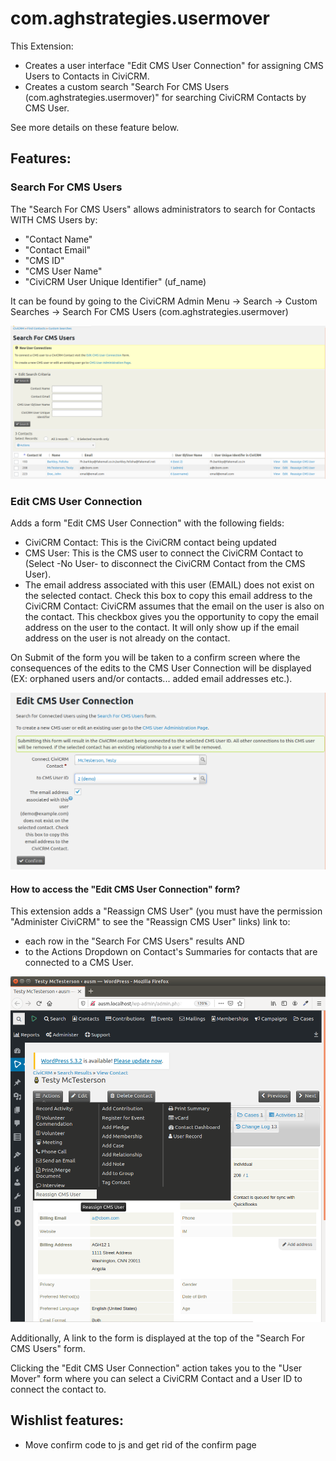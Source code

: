 # com.aghstrategies.usermover

This Extension:
 + Creates a user interface "Edit CMS User Connection" for assigning CMS Users to Contacts in CiviCRM.
 + Creates a custom search "Search For CMS Users (com.aghstrategies.usermover)" for searching CiviCRM Contacts by CMS User.  

See more details on these feature below.

## Features:

### Search For CMS Users

The "Search For CMS Users" allows administrators to search for Contacts WITH CMS Users by:
+ "Contact Name"
+ "Contact Email"
+ "CMS ID"
+ "CMS User Name"
+ "CiviCRM User Unique Identifier" (uf_name)

It can be found by going to the CiviCRM Admin Menu -> Search -> Custom Searches -> Search For CMS Users (com.aghstrategies.usermover)

![Search For CMS Users Screenshot](/images/searchScreen.png)

### Edit CMS User Connection

Adds a form "Edit CMS User Connection" with the following fields:

+ CiviCRM Contact: This is the CiviCRM contact being updated
+ CMS User: This is the CMS user to connect the CiviCRM Contact to (Select -No User- to disconnect the CiviCRM Contact from the CMS User).
+ The email address associated with this user (EMAIL) does not exist on the selected contact. Check this box to copy this email address to the CiviCRM Contact: CiviCRM assumes that the email on the user is also on the contact. This checkbox gives you the opportunity to copy the email address on the user to the contact. It will only show up if the email address on the user is not already on the contact.

On Submit of the form you will be taken to a confirm screen where the consequences of the edits to the CMS User Connection will be displayed (EX: orphaned users and/or contacts... added email addresses etc.).

![Edit CMS User Connection](/images/editCmsUser.png)


#### How to access the "Edit CMS User Connection" form?

This extension adds a "Reassign CMS User" (you must have the permission "Administer CiviCRM" to see the "Reassign CMS User" links) link to:
+ each row in the "Search For CMS Users" results AND
+ to the Actions Dropdown on Contact's Summaries for contacts that are connected to a CMS User.

![Move User Action Screenshot](/images/reassign.png)

Additionally, A link to the form is displayed at the top of the "Search For CMS Users" form.

Clicking the "Edit CMS User Connection" action takes you to the "User Mover" form where you can select a CiviCRM Contact and a User ID to connect the contact to.

## Wishlist features:

+ Move confirm code to js and get rid of the confirm page
